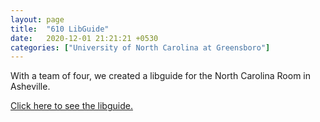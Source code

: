 ```yaml
---
layout: page
title:  "610 LibGuide"
date:   2020-12-01 21:21:21 +0530
categories: ["University of North Carolina at Greensboro"]
---
```


With a team of four, we created a libguide for the North Carolina Room in Asheville.

[Click here to see the libguide.]( https://uncg-lis.libguides.com/PackNCRoom/Home)
